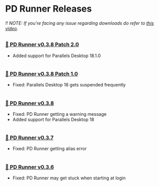 # PD Runner Releases
###### ‼️ NOTE: If you're facing any issue regarding downloads do refer to [this video](https://youtu.be/Z_gKRgbhkqA).

### [🔸 PD Runner v0.3.8 Patch 2.0](https://techymozo.com/kYxmb)
- Added support for Parallels Desktop 18.1.0
#
### [🔸 PD Runner v0.3.8 Patch 1.0](https://techymozo.com/Din8s7Q)
- Fixed: Parallels Desktop 18 gets suspended frequently
#
### [🔸 PD Runner v0.3.8](https://techymozo.com/IPrnm)
- Fixed: PD Runner getting a warning message
- Added support for Parallels Desktop 18
#
### [🔸 PD Runner v0.3.7](https://techymozo.com/jFLZ)
- Fixed: PD Runner getting alias error
#
### [🔸 PD Runner v0.3.6](https://techymozo.com/5pTG)
- Fixed: PD Runner may get stuck when starting at login
